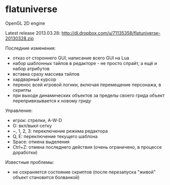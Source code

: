 flatuniverse
============

OpenGL 2D engine

Latest release 2013.03.28: http://dl.dropbox.com/u/71135358/flatuniverse-20130328.zip

Последние изменения:
- отказ от стороннего GUI, написание всего GUI на Lua
- набор шаблонных тайлов в редакторе - не просто спрайт, а ещё и набор атрибутов
- вставка сразу массива тайлов
- хардварный курсор
- перенос всей игровой логики, включая перемещение персонажа, в скрипты
- при выходе динамических объектов за пределы своего грида объект перепривязывается к новому гриду

Управление:
- игрок: стрелки, A-W-D
- G: вкл/выкл сетку
- ~, 1, 2, 3: переключение режима редактора
- Q, E: переключение текущего шаблона
- Space: отмена выделения
- Ctrl+Z: отмена последнего действия (очень ограничено, в процессе доработки)

Известные проблемы:
- не сохраняется состояние скриптов (после перезапуска "живой" объект становится болванкой)

